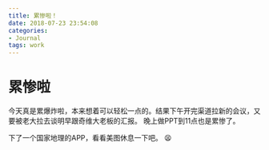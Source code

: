 ```yaml
---
title: 累惨啦！
date: 2018-07-23 23:54:08
categories:
- Journal
tags: work
---
```


# 累惨啦
今天真是累爆炸啦，本来想着可以轻松一点的。结果下午开完渠道拉新的会议，又要被老大拉去谈明早跟奇维大老板的汇报。 晚上做PPT到11点也是累惨了。

下了一个国家地理的APP，看看美图休息一下吧。
:tired_face: